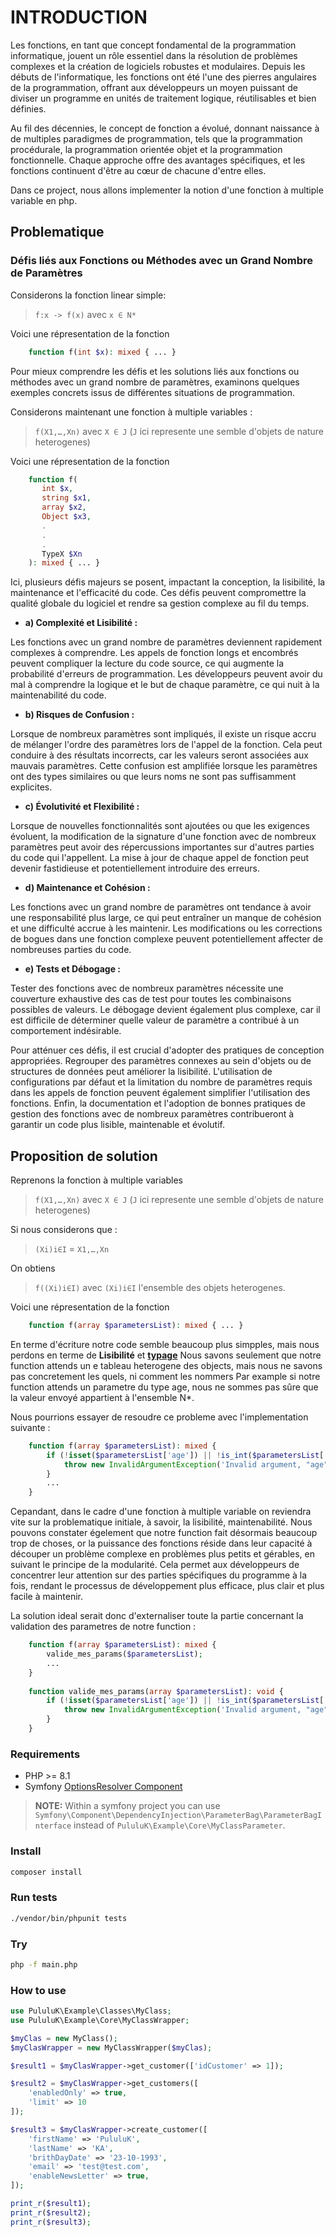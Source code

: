 # INTRODUCTION

Les fonctions, en tant que concept fondamental de la programmation informatique, jouent un rôle essentiel dans la résolution de problèmes complexes et la création de logiciels robustes et modulaires. Depuis les débuts de l'informatique, les fonctions ont été l'une des pierres angulaires de la programmation, offrant aux développeurs un moyen puissant de diviser un programme en unités de traitement logique, réutilisables et bien définies.

Au fil des décennies, le concept de fonction a évolué, donnant naissance à de multiples paradigmes de programmation, tels que la programmation procédurale, la programmation orientée objet et la programmation fonctionnelle. Chaque approche offre des avantages spécifiques, et les fonctions continuent d'être au cœur de chacune d'entre elles.


Dans ce project, nous allons implementer la notion d'une fonction à multiple variable en php.

## Problematique


### Défis liés aux Fonctions ou Méthodes avec un Grand Nombre de Paramètres
Considerons la fonction linear simple:

> ```f:x -> f(x)``` avec ```x ∈ N*```

Voici une répresentation de la fonction 

```php
    function f(int $x): mixed { ... }
```

Pour mieux comprendre les défis et les solutions liés aux fonctions ou méthodes avec un grand nombre de paramètres, examinons quelques exemples concrets issus de différentes situations de programmation.

Considerons maintenant une fonction à multiple variables : 

> ```f(X1,…,Xn)``` avec ```X ∈ J``` (```J``` ici represente une semble d'objets de nature heterogenes)


Voici une répresentation de la fonction

```php
    function f(
       int $x, 
       string $x1, 
       array $x2, 
       Object $x3,
       .
       .
       .
       TypeX $Xn
    ): mixed { ... }
```

Ici, plusieurs défis majeurs se posent, impactant la conception, la lisibilité, la maintenance et l'efficacité du code. Ces défis peuvent compromettre la qualité globale du logiciel et rendre sa gestion complexe au fil du temps.

- **a) Complexité et Lisibilité :**

Les fonctions avec un grand nombre de paramètres deviennent rapidement complexes à comprendre. Les appels de fonction longs et encombrés peuvent compliquer la lecture du code source, ce qui augmente la probabilité d'erreurs de programmation. Les développeurs peuvent avoir du mal à comprendre la logique et le but de chaque paramètre, ce qui nuit à la maintenabilité du code.

- **b) Risques de Confusion :**

Lorsque de nombreux paramètres sont impliqués, il existe un risque accru de mélanger l'ordre des paramètres lors de l'appel de la fonction. Cela peut conduire à des résultats incorrects, car les valeurs seront associées aux mauvais paramètres. Cette confusion est amplifiée lorsque les paramètres ont des types similaires ou que leurs noms ne sont pas suffisamment explicites.

- **c) Évolutivité et Flexibilité :**

Lorsque de nouvelles fonctionnalités sont ajoutées ou que les exigences évoluent, la modification de la signature d'une fonction avec de nombreux paramètres peut avoir des répercussions importantes sur d'autres parties du code qui l'appellent. La mise à jour de chaque appel de fonction peut devenir fastidieuse et potentiellement introduire des erreurs.

- **d) Maintenance et Cohésion :**

Les fonctions avec un grand nombre de paramètres ont tendance à avoir une responsabilité plus large, ce qui peut entraîner un manque de cohésion et une difficulté accrue à les maintenir. Les modifications ou les corrections de bogues dans une fonction complexe peuvent potentiellement affecter de nombreuses parties du code.

- **e) Tests et Débogage :**

Tester des fonctions avec de nombreux paramètres nécessite une couverture exhaustive des cas de test pour toutes les combinaisons possibles de valeurs. Le débogage devient également plus complexe, car il est difficile de déterminer quelle valeur de paramètre a contribué à un comportement indésirable.

Pour atténuer ces défis, il est crucial d'adopter des pratiques de conception appropriées. Regrouper des paramètres connexes au sein d'objets ou de structures de données peut améliorer la lisibilité. L'utilisation de configurations par défaut et la limitation du nombre de paramètres requis dans les appels de fonction peuvent également simplifier l'utilisation des fonctions. Enfin, la documentation et l'adoption de bonnes pratiques de gestion des fonctions avec de nombreux paramètres contribueront à garantir un code plus lisible, maintenable et évolutif.

## Proposition de solution

Reprenons la fonction à multiple variables

> ```f(X1,…,Xn)``` avec ```X ∈ J``` (```J``` ici represente une semble d'objets de nature heterogenes)

Si nous considerons que :
> ```(Xi)i∈I``` = ```X1,…,Xn```

On obtiens 

> ```f((Xi)i∈I)``` avec ```(Xi)i∈I``` l'ensemble des objets heterogenes.

Voici une répresentation de la fonction

```php
    function f(array $parametersList): mixed { ... }
```

En terme d'écriture notre code semble beaucoup plus simpples, mais nous perdons en terme de **Lisibilité** et [**typage**](https://www.php.net/manual/fr/language.types.declarations.php#language.types.declarations) Nous savons seulement que notre function attends un e tableau heterogene des objects, mais nous ne savons pas concretement les quels, ni comment les nommers
Par example si notre function attends un parametre du type age, nous ne sommes pas sûre que la valeur envoyé appartient à l'ensemble N*.

Nous pourrions essayer de resoudre ce probleme avec l'implementation suivante :

```php
    function f(array $parametersList): mixed {
        if (!isset($parametersList['age']) || !is_int($parametersList['age'])) {
            throw new InvalidArgumentException('Invalid argument, "age" param must be int '.gettype($parametersList['age']).' given');
        }
        ... 
    }
```

Cepandant, dans le cadre d'une fonction à multiple variable on reviendra vite sur la problematique initiale, à savoir, la lisibilité, maintenabilité.
Nous pouvons constater égelement que notre function fait désormais beaucoup trop de choses, or la puissance des fonctions réside dans leur capacité à découper un problème complexe en problèmes plus petits et gérables, en suivant le principe de la modularité. Cela permet aux développeurs de concentrer leur attention sur des parties spécifiques du programme à la fois, rendant le processus de développement plus efficace, plus clair et plus facile à maintenir.

La solution ideal serait donc d'externaliser toute la partie concernant la validation des parametres de notre function :

```php
    function f(array $parametersList): mixed {
        valide_mes_params($parametersList);
        ... 
    }
    
    function valide_mes_params(array $parametersList): void {
        if (!isset($parametersList['age']) || !is_int($parametersList['age'])) {
            throw new InvalidArgumentException('Invalid argument, "age" param must be int '.gettype($parametersList['age']).' given');
        }
    }
```

### Requirements
- PHP >= 8.1
- Symfony [OptionsResolver Component](https://symfony.com/doc/current/components/options_resolver.html)

> **NOTE:** Within a symfony project you can use ```Symfony\Component\DependencyInjection\ParameterBag\ParameterBagInterface``` instead of ```PululuK\Example\Core\MyClassParameter```.


### Install
```bash
composer install
```

### Run tests
```bash
./vendor/bin/phpunit tests
```

### Try
```bash
php -f main.php
```

### How to use

```php
use PululuK\Example\Classes\MyClass;
use PululuK\Example\Core\MyClassWrapper;

$myClas = new MyClass();
$myClasWrapper = new MyClassWrapper($myClas);

$result1 = $myClasWrapper->get_customer(['idCustomer' => 1]);

$result2 = $myClasWrapper->get_customers([
    'enabledOnly' => true,
    'limit' => 10
]);

$result3 = $myClasWrapper->create_customer([
    'firstName' => 'PululuK',
    'lastName' => 'KA',
    'brithDayDate' => '23-10-1993',
    'email' => 'test@test.com',
    'enableNewsLetter' => true,
]);

print_r($result1);
print_r($result2);
print_r($result3);
```